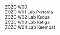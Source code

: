 ZCZC W00 </br>
ZCZC W01 Lab Pertama </br>
ZCZC W02 Lab Kedua </br>
ZCZC W03 Lab Ketiga </br>
ZCZC W04 Lab Keempat </br>